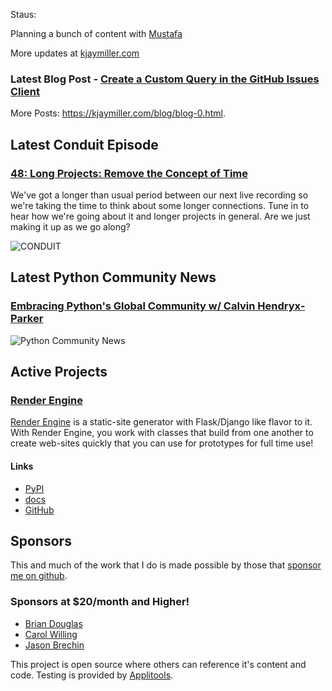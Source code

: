 Staus:
<p>Planning a bunch of content with <a href="https://github.com/mubranch">Mustafa</a></p>

More updates at [kjaymiller.com](https://kjaymiller.com/microblog/microblog-0)

### Latest Blog Post - [Create a Custom Query in the GitHub Issues Client](https://kjaymiller.com/blog/create-a-custom-query-in-the-github-issues-client.html)

More Posts: <https://kjaymiller.com/blog/blog-0.html>.

## Latest Conduit Episode
### [48: Long Projects: Remove the Concept of Time](http://relay.fm/conduit/48)
We've got a longer than usual period between our next live recording so we're taking the time to think about some longer connections. Tune in to hear how we're going about it and longer projects in general. Are we just making it up as we go along?

![CONDUIT](https://kjaymiller.s3-us-west-2.amazonaws.com/images/conduit_artwork.png)

## Latest Python Community News
### [Embracing Python's Global Community w/ Calvin Hendryx-Parker](https://share.transistor.fm/s/4e02abd4)
![Python Community News](https://kjaymiller.azureedge.net/media/PCN%20Logo%20V0.16.jpg)

## Active Projects

### [Render Engine]
[Render Engine] is a static-site generator with Flask/Django like flavor to it.
With Render Engine, you work with classes that build from one another to create
web-sites quickly that you can use for prototypes for full time use!

#### Links
- [PyPI](https://pypi.org/project/render-engine)
- [docs](https://render-engine.readthedocs.io)
- [GitHub](https://github.com/kjaymiller/render_engine)

## Sponsors
This and much of the work that I do is made possible by those that [sponsor me
on github](https://github.com/sponsors/kjaymiller).

### Sponsors at $20/month and Higher!
- [Brian Douglas](https://github.com/bdougie)
- [Carol Willing](https://github.com/willingc)
- [Jason Brechin](https://github.com/brechin)


This project is open source where others can reference it's content and code. Testing is provided by [Applitools](https://www.applitools.com/).


[Render Engine]: https://render-engine.readthedocs.io